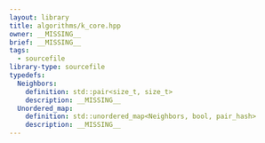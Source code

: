 ```yaml
---
layout: library
title: algorithms/k_core.hpp
owner: __MISSING__
brief: __MISSING__
tags:
  - sourcefile
library-type: sourcefile
typedefs:
  Neighbors:
    definition: std::pair<size_t, size_t>
    description: __MISSING__
  Unordered_map:
    definition: std::unordered_map<Neighbors, bool, pair_hash>
    description: __MISSING__
---
```

